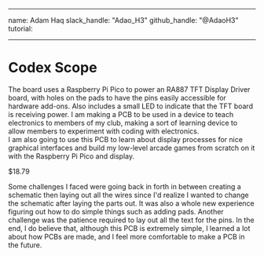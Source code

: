 _ _ _
name: Adam Haq
slack_handle: "Adao_H3"
github_handle: "@AdaoH3"
tutorial:
_ _ _

# Codex Scope

<!-- Board Description / What is it supposed to do / What am I making-->
The board uses a Raspberry Pi Pico to power an RA887 TFT Display Driver board, with holes on the pads to have the pins easily accessible for hardware add-ons. Also includes a small LED to indicate that the TFT board is receiving power.
I am making a PCB to be used in a device to teach electronics to members of my club, making a sort of learning device to allow members to experiment with coding with electronics.  
I am also going to use this PCB to learn about display processes for nice graphical interfaces and build my low-level arcade games from scratch on it with the Raspberry Pi Pico and display.

<!-- How much does it cost? -->
$18.79

<!-- Design Process: What helped, What challenges? -->
Some challenges I faced were going back in forth in between creating a schematic then laying out all the wires since I'd realize I wanted to change the schematic after laying the parts out. It was also a whole new experience figuring out how to 
do simple things such as adding pads. Another challenge was the patience required to lay out all the text for the pins. In the end, I do believe that, although this PCB is extremely simple, I learned a lot about how PCBs are made, and I feel more comfortable to
make a PCB in the future. 
